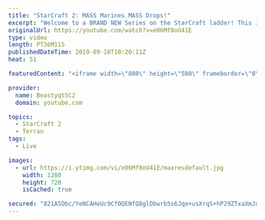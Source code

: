 ```yaml
---
title: "StarCraft 2: MASS Marines MASS Drops!"
excerpt: "Welcome to a BRAND NEW Series on the StarCraft ladder! This is the \"Mass Marines to Grandmaster\" challenge, where the only attacking unit that I'm allowed to make is Marines - and that's it! I am allowed to make Medivacs just so that the gaemplay is not too monotonous, but I believe I could even make"
originalUrl: https://youtube.com/watch?v=e06Mf8oU41E
type: video
length: PT36M11S
publishedDateTime: 2019-09-18T10:20:11Z
heat: 51

featuredContent: "<iframe width=\"800\" height=\"500\" frameborder=\"0\" src=\"https://www.youtube.com/embed/e06Mf8oU41E\" allow=\"accelerometer; autoplay; encrypted-media; gyroscope; picture-in-picture\" allowfullscreen></iframe>"

provider:
  name: BeastyqtSC2
  domain: youtube.com

topics:
  - StarCraft 2
  - Terran
tags:
  - Live

images:
  - url: https://i.ytimg.com/vi/e06Mf8oU41E/maxresdefault.jpg
    width: 1280
    height: 720
    isCached: true

secured: "821A5Dbc/YeNCAHeUc9CfOQENfQ8glDbwrb5s6Jqo+usXrqS+hP29ZTxaXmJouTlL1KM2Vl0sJf4uJ3WGfcnC6xaZ9+Av4zkHD/0hipLPJDLFVgsaKDpVOE9fBXfWhQ8ijSKKH6b1sTDnzREiSCavsOz4bGeBgA0nj9BFZD0mHK77wSxKp/fGCoeSJlPMFOJoMZcAkqHmvbEJEkV5t6ZP9rGDEUbecsvEN4CP2LnFnW79KprKH4+Y7tMeGmDuWcvUDdR7q9d5UlHASZ4z1kDlTCEEqekSfvBPN6c7IeLbc+XDuS8Dz6Jcwf5FC4TbOzMEqubAPFV/fWcMx0sPvzjHe5BjITUnrI4uOt7z+Z6UhWV1TRQKwBYZGXDTGh/Fbdo40UQDOiItAl+idMjTMaA7RxalugfUMfQyHVrZUd7SpQ=;36rkUYo9m+jCQPljzt/2OQ=="
---
```


